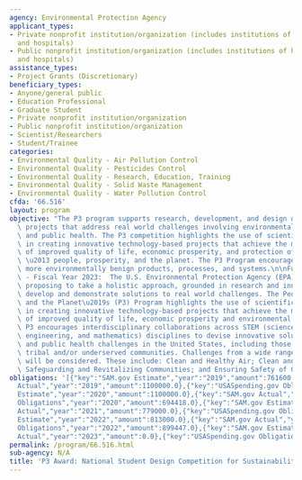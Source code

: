 ```yaml
---
agency: Environmental Protection Agency
applicant_types:
- Private nonprofit institution/organization (includes institutions of higher education
  and hospitals)
- Public nonprofit institution/organization (includes institutions of higher education
  and hospitals)
assistance_types:
- Project Grants (Discretionary)
beneficiary_types:
- Anyone/general public
- Education Professional
- Graduate Student
- Private nonprofit institution/organization
- Public nonprofit institution/organization
- Scientist/Researchers
- Student/Trainee
categories:
- Environmental Quality - Air Pollution Control
- Environmental Quality - Pesticides Control
- Environmental Quality - Research, Education, Training
- Environmental Quality - Solid Waste Management
- Environmental Quality - Water Pollution Control
cfda: '66.516'
layout: program
objective: "The P3 program supports research, development, and design of innovative\
  \ projects that address real world challenges involving environmental protection\
  \ and public health. The P3 competition highlights the use of scientific principles\
  \ in creating innovative technology-based projects that achieve the mutual goals\
  \ of improved quality of life, economic prosperity, and protection of the planet\
  \ \u2013 people, prosperity, and the planet. The P3 Program encourages a shift towards\
  \ more environmentally benign products, processes, and systems.\n\nFunding Priority\
  \ - Fiscal Year 2023:  The U.S. Environmental Protection Agency (EPA) seeks applications\
  \ proposing to take a holistic approach, grounded in research and innovation, to\
  \ develop and demonstrate solutions to real world challenges. The People, Prosperity,\
  \ and the Planet\u2019s (P3) Program highlights the use of scientific principles\
  \ in creating innovative technology-based projects that achieve the mutual goals\
  \ of improved quality of life, economic prosperity and environmental protection.\
  \ P3 encourages interdisciplinary collaborations across STEM (science, technology,\
  \ engineering, and mathematics) disciplines to devise innovative solutions to environmental\
  \ and public health challenges in the United States, including those in small, rural,\
  \ tribal and/or underserved communities. Challenges from a wide range of categories\
  \ will be considered. These include: Clean and Healthy Air; Clean and Safe Water;\
  \ Safeguarding and Revitalizing Communities; and Ensuring Safety of Chemicals."
obligations: '[{"key":"SAM.gov Estimate","year":"2019","amount":761600.0},{"key":"SAM.gov
  Actual","year":"2019","amount":1100000.0},{"key":"USASpending.gov Obligations","year":"2019","amount":1108648.0},{"key":"SAM.gov
  Estimate","year":"2020","amount":1100000.0},{"key":"SAM.gov Actual","year":"2020","amount":694000.0},{"key":"USASpending.gov
  Obligations","year":"2020","amount":694418.0},{"key":"SAM.gov Estimate","year":"2021","amount":813000.0},{"key":"SAM.gov
  Actual","year":"2021","amount":779000.0},{"key":"USASpending.gov Obligations","year":"2021","amount":792045.0},{"key":"SAM.gov
  Estimate","year":"2022","amount":813000.0},{"key":"SAM.gov Actual","year":"2022","amount":899000.0},{"key":"USASpending.gov
  Obligations","year":"2022","amount":899447.0},{"key":"SAM.gov Estimate","year":"2023","amount":800000.0},{"key":"SAM.gov
  Actual","year":"2023","amount":0.0},{"key":"USASpending.gov Obligations","year":"2023","amount":1023794.0}]'
permalink: /program/66.516.html
sub-agency: N/A
title: 'P3 Award: National Student Design Competition for Sustainability'
---
```

